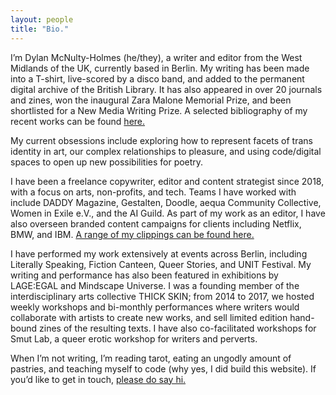 ```yaml
---
layout: people
title: "Bio."
---
```

 I’m Dylan McNulty-Holmes (he/they), a writer and editor from the West Midlands of the UK, currently based in Berlin. My writing has been made into a T-shirt, live-scored by a disco band, and added to the permanent digital archive of the British Library. It has also appeared in over 20 journals and zines, won the inaugural Zara Malone Memorial Prize, and been shortlisted for a New Media Writing Prize. A selected bibliography of my recent works can be found [here.](/writing)

My current obsessions include exploring how to represent facets of trans identity in art, our complex relationships to pleasure, and using code/digital spaces to open up new possibilities for poetry. 

I have been a freelance copywriter, editor and content strategist since 2018, with a focus on arts, non-profits, and tech. Teams I have worked with include DADDY Magazine, Gestalten, Doodle, aequa Community Collective, Women in Exile e.V., and the AI Guild. As part of my work as an editor, I have also overseen branded content campaigns for clients including Netflix, BMW, and IBM. [A range of my clippings can be found here.](https://dylanamh.contently.com/)

I have performed my work extensively at events across Berlin, including Literally Speaking, Fiction Canteen, Queer Stories, and UNIT Festival. My writing and performance has also been featured in exhibitions by LAGE:EGAL and Mindscape Universe. I was a founding member of the interdisciplinary arts collective THICK SKIN; from 2014 to 2017, we hosted weekly workshops and bi-monthly performances where writers would collaborate with artists to create new works, and sell limited edition hand-bound zines of the resulting texts. I have also co-facilitated workshops for Smut Lab, a queer erotic workshop for writers and perverts.

When I’m not writing, I’m reading tarot, eating an ungodly amount of pastries, and teaching myself to code (why yes, I did build this website). If you’d like to get in touch, [please do say hi.](/contact)